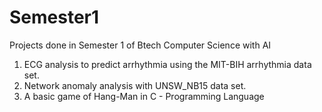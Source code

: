# Semester1
Projects done in Semester 1 of Btech Computer Science with AI

1. ECG analysis to predict arrhythmia  using the MIT-BIH arrhythmia data set.
2. Network anomaly analysis with UNSW_NB15 data set.
3. A basic game of Hang-Man in C - Programming Language
